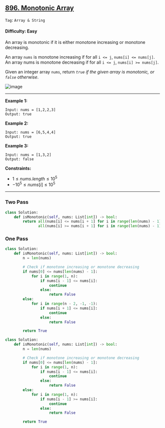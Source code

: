 ## [896. Monotonic Array](https://leetcode.com/problems/monotonic-array)

```Tag```: ```Array & String```

#### Difficulty: Easy

An array is monotonic if it is either monotone increasing or monotone decreasing.

An array ```nums``` is monotone increasing if for all ```i <= j```, ```nums[i] <= nums[j]```. An array nums is monotone decreasing if for all ```i <= j```, ```nums[i] >= nums[j]```.

Given an integer array ```nums```, return _```true``` if the given array is monotonic, or ```false``` otherwise_.

![image](https://github.com/quananhle/Python/assets/35042430/098e564e-f567-481d-b9b6-2517bbf62ba8)

---

__Example 1:__
```
Input: nums = [1,2,2,3]
Output: true
```

__Example 2:__
```
Input: nums = [6,5,4,4]
Output: true
```

__Example 3:__
```
Input: nums = [1,3,2]
Output: false
```

__Constraints:__

- $1 \le nums.length \le 10^{5}$
- $-10^{5} \le nums[i] \le 10^{5}$

---

### Two Pass

```Python
class Solution:
    def isMonotonic(self, nums: List[int]) -> bool:
        return all(nums[i] <= nums[i + 1] for i in range(len(nums) - 1)) or \
               all(nums[i] >= nums[i + 1] for i in range(len(nums) - 1))
```

### One Pass

```Python
class Solution:
    def isMonotonic(self, nums: List[int]) -> bool:
        n = len(nums)

        # Check if monotone increasing or monotone decreasing
        if nums[0] <= nums[len(nums) - 1]:
            for i in range(1, n):
                if nums[i - 1] <= nums[i]:
                    continue
                else:
                    return False
        else:
            for i in range(n - 2, -1, -1):
                if nums[i + 1] <= nums[i]:
                    continue
                else:
                    return False

        return True
```

```Python
class Solution:
    def isMonotonic(self, nums: List[int]) -> bool:
        n = len(nums)

        # Check if monotone increasing or monotone decreasing
        if nums[0] <= nums[len(nums) - 1]:
            for i in range(1, n):
                if nums[i - 1] <= nums[i]:
                    continue
                else:
                    return False
        else:
            for i in range(1, n):
                if nums[i - 1] >= nums[i]:
                    continue
                else:
                    return False

        return True
```
